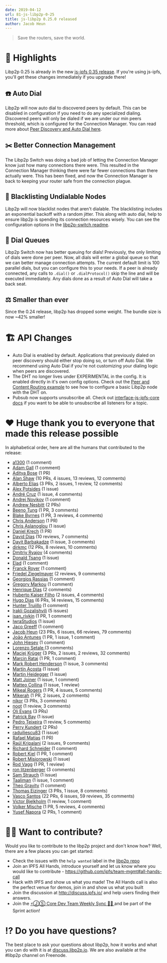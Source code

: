 ```yaml
---
date: 2019-04-12
url: 81-js-libp2p-0-25
title: js-libp2p 0.25.0 released
author: Jacob Heun
---
```


> Save the routers, save the world.

# 🔦 Highlights

Libp2p 0.25 is already in the new [js-ipfs 0.35 release](https://github.com/ipfs/js-ipfs/issues/1826). If you're using js-ipfs, you'll get these changes immediately if you upgrade there!

## ☎️ Auto Dial
Libp2p will now auto dial to discovered peers by default. This can be disabled in configuration if you need to do any specialized dialing. Discovered peers will only be dialed if we are under our min peers threshold, which is configured for the Connection Manager. You can read more about [Peer Discovery and Auto Dial here](https://github.com/libp2p/js-libp2p/blob/v0.25.0/PEER_DISCOVERY.md).

## ✂️ Better Connection Management
The Libp2p Switch was doing a bad job of letting the Connection Manager know just how many connections there were. This resulted in the Connection Manager thinking there were far fewer connections than there actually were. This has been fixed, and now the Connection Manager is back to keeping your router safe from the connection plague.

## 📔 Blacklisting Undialable Nodes
Libp2p will now blacklist nodes that aren't dialable. The blacklisting includes an exponential backoff with a random jitter. This along with auto dial, help to ensure libp2p is spending its connection resources wisely. You can see the configuration options in the [libp2p-switch readme](https://github.com/libp2p/js-libp2p-switch/tree/v0.42.9#create-a-libp2p-switch). 

## 🔢 Dial Queues
Libp2p Switch now has better queuing for dials! Previously, the only limiting of dials were done per peer. Now, all dials will enter a global queue so that we can better manage connection attempts. The current default limit is 100 parallel dials, but you can configure this to your needs. If a peer is already connected, any calls to `.dial()` or `.dialProtocol()` skip the line and will be executed immediately. Any dials done as a result of Auto Dial will take a back seat.

## ⚖️ Smaller than ever
Since the 0.24 release, libp2p has dropped some weight. The bundle size is now ~42% smaller!

# 🏗 API Changes

- Auto Dial is enabled by default. Applications that previously dialed on peer discovery should either stop doing so, or turn off Auto Dial. We recommend using Auto Dial if you're not customizing your dialing logic when peers are discovered.
- The DHT no longer lives under EXPERIMENTAL in the config. It is enabled directly in it's own config options. Check out the [Peer and Content Routing example](https://github.com/libp2p/js-libp2p/tree/v0.25.0/examples/peer-and-content-routing) to see how to configure a basic Libp2p node with the DHT on.
- Pubsub now supports unsubscribe all. Check out [interface-js-ipfs-core docs](https://github.com/ipfs/interface-js-ipfs-core/blob/v0.99.2/SPEC/PUBSUB.md#pubsubunsubscribe) if you want to be able to unsubscribe all listeners for a topic.

# ❤️ Huge thank you to everyone that made this release possible

In alphabetical order, here are all the humans that contributed to the release:

* [a1300](https://github.com/a1300) (1 comment)
* [Adam Gall](https://github.com/adamgall) (1 comment)
* [Aditya Bose](https://github.com/adbose) (1 PR)
* [Alan Shaw](https://github.com/alanshaw) (10 PRs, 4 issues, 13 reviews, 12 comments)
* [Alberto Elias](https://github.com/AlbertoElias) (3 PRs, 2 issues, 1 review, 12 comments)
* [Alex Potsides](https://github.com/achingbrain) (1 issue)
* [André Cruz](https://github.com/satazor) (1 issue, 4 comments)
* [Andrej Novikov](https://github.com/shroomist) (1 comment)
* [Andrew Nesbitt](https://github.com/andrew) (2 PRs)
* [Beeno Tung](https://github.com/beenotung) (1 PR, 3 comments)
* [Blake Byrnes](https://github.com/blakebyrnes) (1 PR, 3 reviews, 4 comments)
* [Chris Anderson](https://github.com/jchris) (1 PR)
* [Chris Aslanoglou](https://github.com/chris-asl) (1 issue)
* [Daniel Krech](https://github.com/eikeon) (1 PR)
* [David Dias](https://github.com/daviddias) (10 reviews, 7 comments)
* [Davit Barbakadze](https://github.com/jayarjo) (1 issue, 3 comments)
* [dirkmc](https://github.com/dirkmc) (12 PRs, 8 reviews, 10 comments)
* [Dmitriy Ryajov](https://github.com/dryajov) (4 comments)
* [Donald Tsang](https://github.com/DonaldTsang) (1 issue)
* [Elad](https://github.com/justelad) (1 comment)
* [Franck Royer](https://github.com/D4nte) (1 comment)
* [Friedel Ziegelmayer](https://github.com/dignifiedquire) (2 reviews, 9 comments)
* [Georgios Rassias](https://github.com/grassias) (1 comment)
* [Gregory Markou](https://github.com/GregTheGreek) (1 comment)
* [Henrique Dias](https://github.com/hacdias) (2 comments)
* [Huberto Kaiser Filho](https://github.com/hubertokf) (2 issues, 4 comments)
* [Hugo Dias](https://github.com/hugomrdias) (6 PRs, 14 reviews, 15 comments)
* [Hunter Trujillo](https://github.com/cryptoquick) (1 comment)
* [Irakli Gozalishvili](https://github.com/Gozala) (5 issues)
* [isan_rivkin](https://github.com/Isan-Rivkin) (1 PR, 1 comment)
* [IwraStudios](https://github.com/IwraStudios) (1 issue)
* [Jaco Greeff](https://github.com/jacogr) (1 comment)
* [Jacob Heun](https://github.com/jacobheun) (23 PRs, 6 issues, 66 reviews, 79 comments)
* [João Antunes](https://github.com/JGAntunes) (1 PR, 1 issue, 1 comment)
* [John Hiesey](https://github.com/jhiesey) (1 comment)
* [Lorenzo Setale ](https://github.com/koalalorenzo) (3 comments)
* [Maciej Krüger](https://github.com/mkg20001) (3 PRs, 2 issues, 2 reviews, 32 comments)
* [Marcin Rataj](https://github.com/lidel) (1 PR, 1 comment)
* [Mark Robert Henderson](https://github.com/aphelionz) (1 issue, 3 comments)
* [Martín Acosta](https://github.com/tinchoz49) (1 issue)
* [Martin Heidegger](https://github.com/martinheidegger) (1 issue)
* [Matt Joiner](https://github.com/anacrolix) (1 issue, 1 comment)
* [Matteo Collina](https://github.com/mcollina) (1 issue, 1 review)
* [Mikeal Rogers](https://github.com/mikeal) (1 PR, 4 issues, 5 comments)
* [Mikerah](https://github.com/Mikerah) (1 PR, 2 issues, 2 comments)
* [nikor](https://github.com/nikor) (3 PRs, 3 comments)
* [noot](https://github.com/noot) (1 review, 3 comments)
* [Oli Evans](https://github.com/olizilla) (3 PRs)
* [Patrick Bay](https://github.com/monicanagent) (1 issue)
* [Pedro Teixeira](https://github.com/pgte) (1 review, 5 comments)
* [Perry Kundert](https://github.com/pjkundert) (2 PRs)
* [raduiliescu83](https://github.com/raduiliescu83) (1 issue)
* [Rafael Matias](https://github.com/skylenet) (1 PR)
* [Raúl Kripalani](https://github.com/raulk) (2 issues, 9 comments)
* [Richard Schneider](https://github.com/richardschneider) (1 comment)
* [Robert Kiel](https://github.com/robertkiel) (1 PR, 1 comment)
* [Robert Misiorowski](https://github.com/rmisio) (1 issue)
* [Rod Vagg](https://github.com/rvagg) (1 PR, 1 review)
* [ron litzenberger](https://github.com/litzenberger) (3 comments)
* [Sam Strauch](https://github.com/SamTS) (1 issue)
* [Taaliman](https://github.com/taaliman) (1 issue, 1 comment)
* [Theo Gravity](https://github.com/theogravity) (1 comment)
* [Thomas Eizinger](https://github.com/thomaseizinger) (3 PRs, 1 issue, 8 comments)
* [Vasco Santos](https://github.com/vasco-santos) (22 PRs, 6 issues, 59 reviews, 35 comments)
* [Victor Bjelkholm](https://github.com/victorb) (1 review, 1 comment)
* [Volker Mische](https://github.com/vmx) (1 PR, 5 reviews, 4 comments)
* [Yusef Napora](https://github.com/yusefnapora) (2 PRs, 1 comment)

# 🙌🏽 Want to contribute?

Would you like to contribute to the libp2p project and don't know how? Well, there are a few places you can get started:

- Check the issues with the `help wanted` label in the [libp2p repo](https://github.com/libp2p/js-libp2p/issues?q=is%3Aopen+is%3Aissue+label%3A%22help+wanted%22)
- Join an IPFS All Hands, introduce yourself and let us know where you would like to contribute - https://github.com/ipfs/team-mgmt#all-hands-call
- Hack with IPFS and show us what you made! The All Hands call is also the perfect venue for demos, join in and show us what you built
- Join the discussion at http://discuss.ipfs.io/ and help users finding their answers.
- Join the [⚡️ⒿⓈ Core Dev Team Weekly Sync 🙌🏽 ](https://github.com/ipfs/team-mgmt/issues/650) and be part of the Sprint action!

# ⁉️ Do you have questions?

The best place to ask your questions about libp2p, how it works and what you can do with it is at [discuss.libp2p.io](https://discuss.libp2p.io). We are also available at the #libp2p channel on Freenode.
